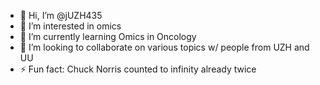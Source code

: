 - 👋 Hi, I’m @jUZH435
- 👀 I’m interested in omics
- 🌱 I’m currently learning Omics in Oncology
- 💞️ I’m looking to collaborate on various topics w/ people from UZH and UU
- ⚡ Fun fact: Chuck Norris counted to infinity already twice

<!---
jUZH435/jUZH435 is a ✨ special ✨ repository because its `README.md` (this file) appears on your GitHub profile.
You can click the Preview link to take a look at your changes.
--->
